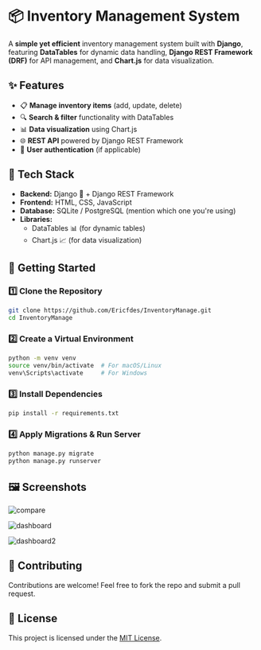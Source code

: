 

# 📦 Inventory Management System  

A **simple yet efficient** inventory management system built with **Django**, featuring **DataTables** for dynamic data handling, **Django REST Framework (DRF)** for API management, and **Chart.js** for data visualization.  

## ✨ Features  

- 📋 **Manage inventory items** (add, update, delete)  
- 🔍 **Search & filter** functionality with DataTables  
- 📊 **Data visualization** using Chart.js  
- 🌐 **REST API** powered by Django REST Framework  
- 🔐 **User authentication** (if applicable)  

## 📂 Tech Stack  

- **Backend:** Django 🐍 + Django REST Framework  
- **Frontend:** HTML, CSS, JavaScript  
- **Database:** SQLite / PostgreSQL (mention which one you're using)  
- **Libraries:**  
  - DataTables 📊 (for dynamic tables)  
  - Chart.js 📈 (for data visualization)  

## 🚀 Getting Started  

### 1️⃣ Clone the Repository  
```bash
git clone https://github.com/Ericfdes/InventoryManage.git
cd InventoryManage
```

### 2️⃣ Create a Virtual Environment  
```bash
python -m venv venv
source venv/bin/activate  # For macOS/Linux
venv\Scripts\activate     # For Windows
```

### 3️⃣ Install Dependencies  
```bash
pip install -r requirements.txt
```

### 4️⃣ Apply Migrations & Run Server  
```bash
python manage.py migrate
python manage.py runserver
```



## 🖼️ Screenshots  

![compare](https://github.com/user-attachments/assets/c531a796-f5fb-4058-b4c0-f75233a29072)

![dashboard](https://github.com/user-attachments/assets/3c6070dd-7dc6-4170-bc16-b31c0790dd0b)


 ![dashboard2](https://github.com/user-attachments/assets/3818fc1e-4b33-4f7d-b7b0-5af63e35bfde)


## 🤝 Contributing  

Contributions are welcome! Feel free to fork the repo and submit a pull request.  

## 📜 License  

This project is licensed under the [MIT License](LICENSE).  
